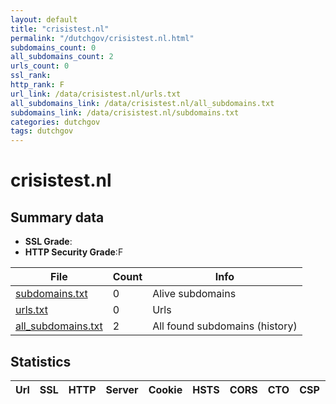 ```yaml
---
layout: default
title: "crisistest.nl"
permalink: "/dutchgov/crisistest.nl.html"
subdomains_count: 0
all_subdomains_count: 2
urls_count: 0
ssl_rank: 
http_rank: F
url_link: /data/crisistest.nl/urls.txt
all_subdomains_link: /data/crisistest.nl/all_subdomains.txt
subdomains_link: /data/crisistest.nl/subdomains.txt
categories: dutchgov
tags: dutchgov
---
```



# crisistest.nl
## Summary data


 - **SSL Grade**:
 - **HTTP Security Grade**:F


| File       | Count | Info |
|------------|-------|------|
|[subdomains.txt](/DutchGovScope/data/crisistest.nl/subdomains.txt)|0|Alive subdomains|
|[urls.txt](/DutchGovScope/data/crisistest.nl/urls.txt)|0|Urls|
|[all_subdomains.txt](/DutchGovScope/data/crisistest.nl/all_subdomains.txt)|2|All found subdomains (history)|


## Statistics


| Url | SSL | HTTP | Server | Cookie | HSTS | CORS | CTO | CSP | XFO | XXP | RP |FP| Tech |Title |
|--------|-------|-------|------|------|------|------|------|------|------|------|------|------|------|------|

